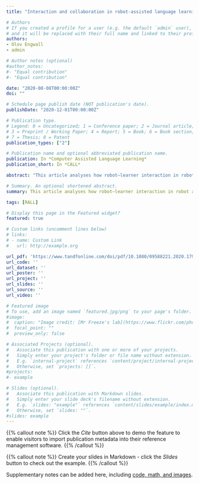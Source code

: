 ```yaml
---
title: "Interaction and collaboration in robot-assisted language learning for adults"

# Authors
# If you created a profile for a user (e.g. the default `admin` user), write the username (folder name) here
# and it will be replaced with their full name and linked to their profile.
authors:
- Olov Engwall
- admin

# Author notes (optional)
#author_notes:
#- "Equal contribution"
#- "Equal contribution"

date: "2020-08-08T00:00:00Z"
doi: ""

# Schedule page publish date (NOT publication's date).
publishDate: "2020-12-01T00:00:00Z"

# Publication type.
# Legend: 0 = Uncategorized; 1 = Conference paper; 2 = Journal article;
# 3 = Preprint / Working Paper; 4 = Report; 5 = Book; 6 = Book section;
# 7 = Thesis; 8 = Patent
publication_types: ["2"]

# Publication name and optional abbreviated publication name.
publication: In *Computer Assisted Language Learning*
publication_short: In *CALL*

abstract: "This article analyses how robot–learner interaction in robot assisted language learning (RALL) is influenced by the interaction behaviour of the robot. Since the robot behaviour is to a large extent determined by the combination of teaching strategy, robot role and robot type, previous studies in RALL are first summarised with respect to which combinations that have been chosen, the rationale behind the choice and the effects on interaction and learning. The goal of the summary is to determine a suitable pedagogical set-up for RALL with adult learners, since previous RALL studies have almost exclusively been performed with children and youths. A user study in which 33 adult second language learners practice Swedish in three-party conversations with an anthropomorphic robot head is then presented. It is demonstrated how different robot interaction behaviours influence interaction between the robot and the learners and between the two learners. Through an analysis of learner interaction, collaboration and learner ratings for the different robot behaviours, it is observed that the learners were most positive towards the robot behaviour that focused on interviewing one learner at the time (highest average ratings), but that they were the most active in sessions when the robot encouraged learner–-learner interaction. Moreover, the preferences and activity differed between learner pairs, depending on, e.g., their proficiency level and how well they knew the peer. It is therefore concluded that the robot behaviour needs to adapt to such factors. In addition, collaboration with the peer played an important part in conversation practice sessions to deal with linguistic difficulties or communication problems with the robot"

# Summary. An optional shortened abstract.
summary: This article analyses how robot–learner interaction in robot assisted language learning (RALL) is influenced by the interaction behaviour of the robot. Adaptation is needed to user preference and needs.

tags: [RALL]

# Display this page in the Featured widget?
featured: true

# Custom links (uncomment lines below)
# links:
# - name: Custom Link
#   url: http://example.org

url_pdf: 'https://www.tandfonline.com/doi/pdf/10.1080/09588221.2020.1799821'
url_code: ''
url_dataset: ''
url_poster: ''
url_project: ''
url_slides: ''
url_source: ''
url_video: ''

# Featured image
# To use, add an image named `featured.jpg/png` to your page's folder.
#image:
#  caption: "Image credit: [Mr Freeze's lab](https://www.flickr.com/photos/9842867@N04/8560981360)"
#  focal_point: ""
#  preview_only: false

# Associated Projects (optional).
#   Associate this publication with one or more of your projects.
#   Simply enter your project's folder or file name without extension.
#   E.g. `internal-project` references `content/project/internal-project/index.md`.
#   Otherwise, set `projects: []`.
#projects:
#- example

# Slides (optional).
#   Associate this publication with Markdown slides.
#   Simply enter your slide deck's filename without extension.
#   E.g. `slides: "example"` references `content/slides/example/index.md`.
#   Otherwise, set `slides: ""`.
#slides: example
---
```


{{% callout note %}}
Click the *Cite* button above to demo the feature to enable visitors to import publication metadata into their reference management software.
{{% /callout %}}

{{% callout note %}}
Create your slides in Markdown - click the *Slides* button to check out the example.
{{% /callout %}}

Supplementary notes can be added here, including [code, math, and images](https://wowchemy.com/docs/writing-markdown-latex/).

